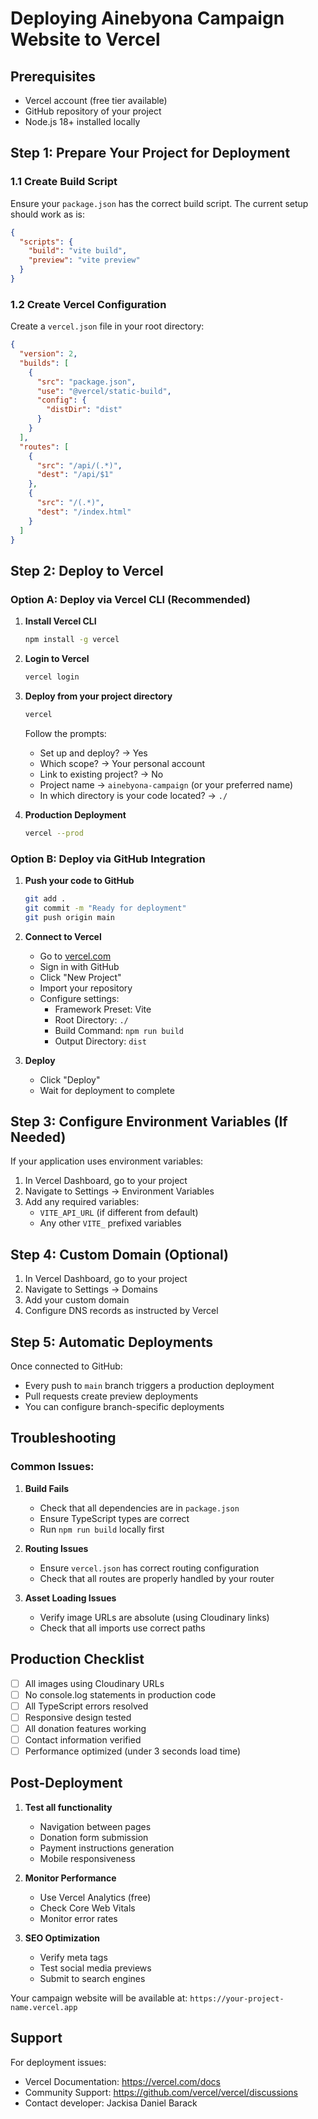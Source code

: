 # Deploying Ainebyona Campaign Website to Vercel

## Prerequisites
- Vercel account (free tier available)
- GitHub repository of your project
- Node.js 18+ installed locally

## Step 1: Prepare Your Project for Deployment

### 1.1 Create Build Script
Ensure your `package.json` has the correct build script. The current setup should work as is:

```json
{
  "scripts": {
    "build": "vite build",
    "preview": "vite preview"
  }
}
```

### 1.2 Create Vercel Configuration
Create a `vercel.json` file in your root directory:

```json
{
  "version": 2,
  "builds": [
    {
      "src": "package.json",
      "use": "@vercel/static-build",
      "config": {
        "distDir": "dist"
      }
    }
  ],
  "routes": [
    {
      "src": "/api/(.*)",
      "dest": "/api/$1"
    },
    {
      "src": "/(.*)",
      "dest": "/index.html"
    }
  ]
}
```

## Step 2: Deploy to Vercel

### Option A: Deploy via Vercel CLI (Recommended)

1. **Install Vercel CLI**
   ```bash
   npm install -g vercel
   ```

2. **Login to Vercel**
   ```bash
   vercel login
   ```

3. **Deploy from your project directory**
   ```bash
   vercel
   ```
   
   Follow the prompts:
   - Set up and deploy? → Yes
   - Which scope? → Your personal account
   - Link to existing project? → No
   - Project name → `ainebyona-campaign` (or your preferred name)
   - In which directory is your code located? → `./`

4. **Production Deployment**
   ```bash
   vercel --prod
   ```

### Option B: Deploy via GitHub Integration

1. **Push your code to GitHub**
   ```bash
   git add .
   git commit -m "Ready for deployment"
   git push origin main
   ```

2. **Connect to Vercel**
   - Go to [vercel.com](https://vercel.com)
   - Sign in with GitHub
   - Click "New Project"
   - Import your repository
   - Configure settings:
     - Framework Preset: Vite
     - Root Directory: `./`
     - Build Command: `npm run build`
     - Output Directory: `dist`

3. **Deploy**
   - Click "Deploy"
   - Wait for deployment to complete

## Step 3: Configure Environment Variables (If Needed)

If your application uses environment variables:

1. In Vercel Dashboard, go to your project
2. Navigate to Settings → Environment Variables
3. Add any required variables:
   - `VITE_API_URL` (if different from default)
   - Any other `VITE_` prefixed variables

## Step 4: Custom Domain (Optional)

1. In Vercel Dashboard, go to your project
2. Navigate to Settings → Domains
3. Add your custom domain
4. Configure DNS records as instructed by Vercel

## Step 5: Automatic Deployments

Once connected to GitHub:
- Every push to `main` branch triggers a production deployment
- Pull requests create preview deployments
- You can configure branch-specific deployments

## Troubleshooting

### Common Issues:

1. **Build Fails**
   - Check that all dependencies are in `package.json`
   - Ensure TypeScript types are correct
   - Run `npm run build` locally first

2. **Routing Issues**
   - Ensure `vercel.json` has correct routing configuration
   - Check that all routes are properly handled by your router

3. **Asset Loading Issues**
   - Verify image URLs are absolute (using Cloudinary links)
   - Check that all imports use correct paths

## Production Checklist

- [ ] All images using Cloudinary URLs
- [ ] No console.log statements in production code
- [ ] All TypeScript errors resolved
- [ ] Responsive design tested
- [ ] All donation features working
- [ ] Contact information verified
- [ ] Performance optimized (under 3 seconds load time)

## Post-Deployment

1. **Test all functionality**
   - Navigation between pages
   - Donation form submission
   - Payment instructions generation
   - Mobile responsiveness

2. **Monitor Performance**
   - Use Vercel Analytics (free)
   - Check Core Web Vitals
   - Monitor error rates

3. **SEO Optimization**
   - Verify meta tags
   - Test social media previews
   - Submit to search engines

Your campaign website will be available at: `https://your-project-name.vercel.app`

## Support

For deployment issues:
- Vercel Documentation: https://vercel.com/docs
- Community Support: https://github.com/vercel/vercel/discussions
- Contact developer: Jackisa Daniel Barack